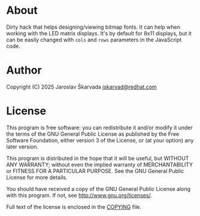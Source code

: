# About
Dirty hack that helps designing/viewing bitmap fonts. It can help when working
with the LED matrix displays. It's by default for 8x11 displays, but it can
be easily changed with `cols` and `rows` parameters in the JavaScript code.

# Author
Copyright (C) 2025 Jaroslav Škarvada <jskarvad@redhat.com>

# License
This program is free software: you can redistribute it and/or modify
it under the terms of the GNU General Public License as published by
the Free Software Foundation, either version 3 of the License, or
(at your option) any later version.

This program is distributed in the hope that it will be useful,
but WITHOUT ANY WARRANTY; without even the implied warranty of
MERCHANTABILITY or FITNESS FOR A PARTICULAR PURPOSE.  See the
GNU General Public License for more details.

You should have received a copy of the GNU General Public License
along with this program.  If not, see <http://www.gnu.org/licenses/>.

Full text of the license is enclosed in the [COPYING](/COPYING) file.
